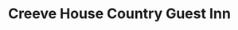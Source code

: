 ---
title: "Creeve House Country Guest Inn"
address: "115, Staffordstown Rd, Randalstown, Antrim, Co. Antrim BT41 3LH"
tel: "02894330783"
county: "Antrim"
category: "Bedandbreakfasts"
type: "Content"
lat: "054.7236320000"
lng: "-006.3557400000"
---